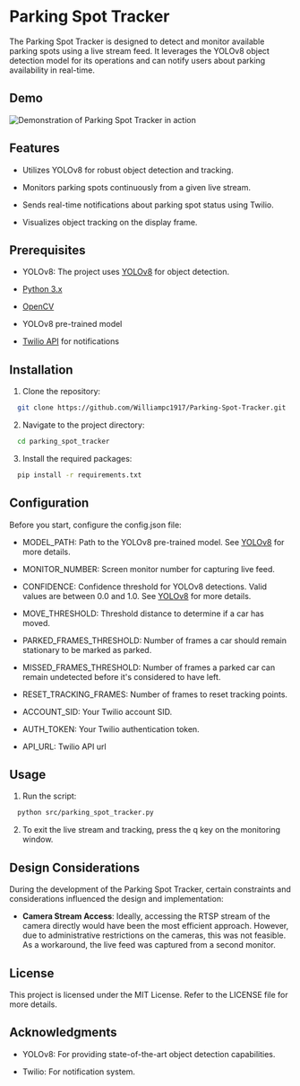 
# Parking Spot Tracker

The Parking Spot Tracker is designed to detect and monitor available parking spots using a live stream feed. It leverages the YOLOv8 object detection model for its operations and can notify users about parking availability in real-time.


## Demo

![Demonstration of Parking Spot Tracker in action](URL_of_GIF)


## Features

* Utilizes YOLOv8 for robust object detection and tracking.

* Monitors parking spots continuously from a given live stream.

* Sends real-time notifications about parking spot status using Twilio.

* Visualizes object tracking on the display frame.
## Prerequisites

*  YOLOv8: The project uses [YOLOv8](https://github.com/ultralytics/ultralytics) for object detection.

* [Python 3.x](https://www.python.org/downloads/)

* [OpenCV](https://opencv.org/)

* YOLOv8 pre-trained model

* [Twilio API](https://www.twilio.com/docs/quickstart) for notifications
## Installation

1) Clone the repository:

```bash
  git clone https://github.com/Williampc1917/Parking-Spot-Tracker.git
```
2) Navigate to the project directory:

```bash
  cd parking_spot_tracker
```

3) Install the required packages:

```bash
  pip install -r requirements.txt
```

## Configuration

Before you start, configure the config.json file:

* MODEL_PATH: Path to the YOLOv8 pre-trained model. See [YOLOv8](https://github.com/ultralytics/ultralytics) for more details. 

* MONITOR_NUMBER: Screen monitor number for capturing live feed.

* CONFIDENCE: Confidence threshold for YOLOv8 detections. Valid values are between 0.0 and 1.0.  See [YOLOv8](https://github.com/ultralytics/ultralytics) for more details.

* MOVE_THRESHOLD: Threshold distance to determine if a car has moved.

* PARKED_FRAMES_THRESHOLD: Number of frames a car should remain stationary to be marked as parked.

* MISSED_FRAMES_THRESHOLD: Number of frames a parked car can remain undetected before it's considered to have left.

* RESET_TRACKING_FRAMES: Number of frames to reset tracking points.

* ACCOUNT_SID: Your Twilio account SID.

* AUTH_TOKEN: Your Twilio authentication token.

* API_URL: Twilio API url




## Usage

1) Run the script:

```bash
  python src/parking_spot_tracker.py
```

2) To exit the live stream and tracking, press the q key on the monitoring window.
    
## Design Considerations

During the development of the Parking Spot Tracker, certain constraints and considerations influenced the design and implementation:

- **Camera Stream Access**: Ideally, accessing the RTSP stream of the camera directly would have been the most efficient approach. However, due to administrative restrictions on the cameras, this was not feasible. As a workaround, the live feed was captured from a second monitor.
## License

This project is licensed under the MIT License. Refer to the LICENSE file for more details.
## Acknowledgments

* YOLOv8: For providing state-of-the-art object detection capabilities.

* Twilio: For notification system.
